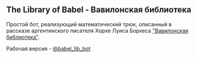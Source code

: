 ## The Library of Babel - Вавилонская библиотека

Простой бот, реализующий математический трюк, описанный в рассказе аргентинского писателя Хорхе Луиса Борхеса ["Вавилонская библиотека"](https://ru.wikipedia.org/wiki/%D0%92%D0%B0%D0%B2%D0%B8%D0%BB%D0%BE%D0%BD%D1%81%D0%BA%D0%B0%D1%8F_%D0%B1%D0%B8%D0%B1%D0%BB%D0%B8%D0%BE%D1%82%D0%B5%D0%BA%D0%B0).
  
Рабочая версия - [@babel_lib_bot](https://t.me/babel_lib_bot)
